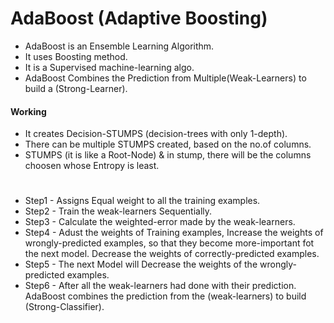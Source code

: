 # AdaBoost (Adaptive Boosting)

- AdaBoost is an Ensemble Learning Algorithm.
- It uses Boosting method.
- It is a Supervised machine-learning algo.
- AdaBoost Combines the Prediction from Multiple(Weak-Learners) to build a (Strong-Learner).

#### Working
- It creates Decision-STUMPS (decision-trees with only 1-depth).
- There can be multiple STUMPS created, based on the no.of columns.
- STUMPS (it is like a Root-Node) & in stump, there will be the columns choosen whose Entropy is least.
# 
- Step1 - Assigns Equal weight to all the training examples.
- Step2 - Train the weak-learners Sequentially.
- Step3 - Calculate the weighted-error made by the weak-learners.
- Step4 - Adust the weights of Training examples, Increase the weights of wrongly-predicted examples, so that they become more-important fot the next model. Decrease the weights of correctly-predicted examples.
- Step5 - The next Model will Decrease the weights of the wrongly-predicted examples.
- Step6 - After all the weak-learners had done with their prediction. AdaBoost combines the prediction from the (weak-learners) to build (Strong-Classifier).
